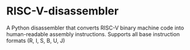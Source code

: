 # RISC-V-disassembler
A Python disassembler that converts RISC-V binary machine code into human-readable assembly instructions. Supports all base instruction formats (R, I, S, B, U, J)
